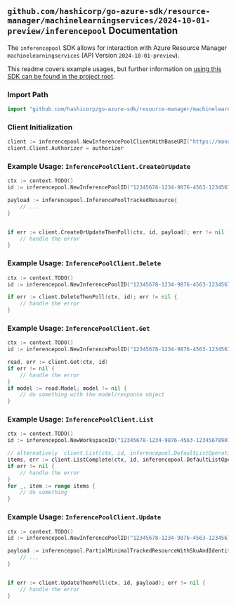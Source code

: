 
## `github.com/hashicorp/go-azure-sdk/resource-manager/machinelearningservices/2024-10-01-preview/inferencepool` Documentation

The `inferencepool` SDK allows for interaction with Azure Resource Manager `machinelearningservices` (API Version `2024-10-01-preview`).

This readme covers example usages, but further information on [using this SDK can be found in the project root](https://github.com/hashicorp/go-azure-sdk/tree/main/docs).

### Import Path

```go
import "github.com/hashicorp/go-azure-sdk/resource-manager/machinelearningservices/2024-10-01-preview/inferencepool"
```


### Client Initialization

```go
client := inferencepool.NewInferencePoolClientWithBaseURI("https://management.azure.com")
client.Client.Authorizer = authorizer
```


### Example Usage: `InferencePoolClient.CreateOrUpdate`

```go
ctx := context.TODO()
id := inferencepool.NewInferencePoolID("12345678-1234-9876-4563-123456789012", "example-resource-group", "workspaceName", "inferencePoolName")

payload := inferencepool.InferencePoolTrackedResource{
	// ...
}


if err := client.CreateOrUpdateThenPoll(ctx, id, payload); err != nil {
	// handle the error
}
```


### Example Usage: `InferencePoolClient.Delete`

```go
ctx := context.TODO()
id := inferencepool.NewInferencePoolID("12345678-1234-9876-4563-123456789012", "example-resource-group", "workspaceName", "inferencePoolName")

if err := client.DeleteThenPoll(ctx, id); err != nil {
	// handle the error
}
```


### Example Usage: `InferencePoolClient.Get`

```go
ctx := context.TODO()
id := inferencepool.NewInferencePoolID("12345678-1234-9876-4563-123456789012", "example-resource-group", "workspaceName", "inferencePoolName")

read, err := client.Get(ctx, id)
if err != nil {
	// handle the error
}
if model := read.Model; model != nil {
	// do something with the model/response object
}
```


### Example Usage: `InferencePoolClient.List`

```go
ctx := context.TODO()
id := inferencepool.NewWorkspaceID("12345678-1234-9876-4563-123456789012", "example-resource-group", "workspaceName")

// alternatively `client.List(ctx, id, inferencepool.DefaultListOperationOptions())` can be used to do batched pagination
items, err := client.ListComplete(ctx, id, inferencepool.DefaultListOperationOptions())
if err != nil {
	// handle the error
}
for _, item := range items {
	// do something
}
```


### Example Usage: `InferencePoolClient.Update`

```go
ctx := context.TODO()
id := inferencepool.NewInferencePoolID("12345678-1234-9876-4563-123456789012", "example-resource-group", "workspaceName", "inferencePoolName")

payload := inferencepool.PartialMinimalTrackedResourceWithSkuAndIdentity{
	// ...
}


if err := client.UpdateThenPoll(ctx, id, payload); err != nil {
	// handle the error
}
```
